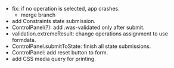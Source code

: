 - fix: if no operation is selected, app crashes.
  - merge branch
- add Constraints state submission.
- ControlPanel(?): add .was-validated only after submit.
- validation.extremeResult: change operations assignment to use formdata.
- ControlPanel.submitToState: finish all state submissions.
- ControlPanel: add reset button to form.
- add CSS media query for printing.
